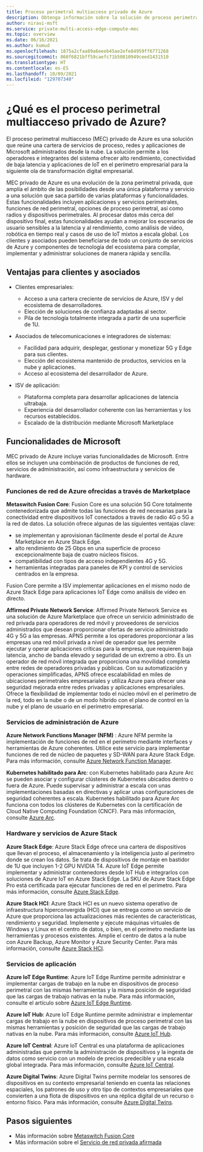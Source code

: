 ```yaml
---
title: Proceso perimetral multiacceso privado de Azure
description: Obtenga información sobre la solución de proceso perimetral multiacceso (MEC) privado de Azure que reúne una cartera de servicios de proceso, redes y aplicaciones de Microsoft administrados desde la nube.
author: niravi-msft
ms.service: private-multi-access-edge-compute-mec
ms.topic: overview
ms.date: 06/16/2021
ms.author: kumud
ms.openlocfilehash: 1875a2cfaa89a6eeeb45ae2efe84959ff6771268
ms.sourcegitcommit: 860f6821bff59caefc71b50810949ceed1431510
ms.translationtype: HT
ms.contentlocale: es-ES
ms.lasthandoff: 10/09/2021
ms.locfileid: "129707340"
---
```

# <a name="what-is-azure-private-multi-access-edge-compute"></a>¿Qué es el proceso perimetral multiacceso privado de Azure?

El proceso perimetral multiacceso (MEC) privado de Azure es una solución que reúne una cartera de servicios de proceso, redes y aplicaciones de Microsoft administrados desde la nube. La solución permite a los operadores e integrantes del sistema ofrecer alto rendimiento, conectividad de baja latencia y aplicaciones de IoT en el perímetro empresarial para la siguiente ola de transformación digital empresarial. 

MEC privado de Azure es una evolución de la zona perimetral privada, que amplía el ámbito de las posibilidades desde una única plataforma y servicio a una solución que saca partido de varias plataformas y funcionalidades. Estas funcionalidades incluyen aplicaciones y servicios perimetrales, funciones de red perimetral, opciones de proceso perimetral, así como radios y dispositivos perimetrales. Al procesar datos más cerca del dispositivo final, estas funcionalidades ayudan a mejorar los escenarios de usuario sensibles a la latencia y al rendimiento, como análisis de vídeo, robótica en tiempo real y casos de uso de IoT mixtos a escala global. Los clientes y asociados pueden beneficiarse de todo un conjunto de servicios de Azure y componentes de tecnología del ecosistema para compilar, implementar y administrar soluciones de manera rápida y sencilla. 

## <a name="benefits-to-customers-and-partners"></a>Ventajas para clientes y asociados
- Clientes empresariales:
    - Acceso a una cartera creciente de servicios de Azure, ISV y del ecosistema de desarrolladores.
    - Elección de soluciones de confianza adaptadas al sector.
    - Pila de tecnología totalmente integrada a partir de una superficie de 1U.

- Asociados de telecomunicaciones e integradores de sistemas:
    - Facilidad para adquirir, desplegar, gestionar y monetizar 5G y Edge para sus clientes.
    - Elección del ecosistema mantenido de productos, servicios en la nube y aplicaciones.
    - Acceso al ecosistema del desarrollador de Azure.

- ISV de aplicación:
    - Plataforma completa para desarrollar aplicaciones de latencia ultrabaja. 
    - Experiencia del desarrollador coherente con las herramientas y los recursos establecidos.
    - Escalado de la distribución mediante Microsoft Marketplace

## <a name="microsoft-capabilities"></a>Funcionalidades de Microsoft
MEC privado de Azure incluye varias funcionalidades de Microsoft. Entre ellos se incluyen una combinación de productos de funciones de red, servicios de administración, así como infraestructura y servicios de hardware. 

### <a name="azure-network-functions-offered-via-marketplace"></a>Funciones de red de Azure ofrecidas a través de Marketplace

**Metaswitch Fusion Core**: Fusion Core es una solución 5G Core totalmente contenedorizada que admite todas las funciones de red necesarias para la conectividad entre dispositivos IoT conectados a través de radio 4G o 5G a la red de datos. La solución ofrece algunas de las siguientes ventajas clave:
 - se implementan y aprovisionan fácilmente desde el portal de Azure Marketplace en Azure Stack Edge.
 - alto rendimiento de 25 Gbps en una superficie de proceso excepcionalmente baja de cuatro núcleos físicos.
 - compatibilidad con tipos de acceso independientes 4G y 5G.
 - herramientas integradas para paneles de KPI y control de servicios centrados en la empresa. 
 
Fusion Core permite a ISV implementar aplicaciones en el mismo nodo de Azure Stack Edge para aplicaciones IoT Edge como análisis de vídeo en directo. 

**Affirmed Private Network Service**: Affirmed Private Network Service es una solución de Azure Marketplace que ofrece un servicio administrado de red privada para operadores de red móvil y proveedores de servicios administrados que desean proporcionar ofertas de servicio administrado 4G y 5G a las empresas. APNS permite a los operadores proporcionar a las empresas una red móvil privada a nivel de operador que les permite ejecutar y operar aplicaciones críticas para la empresa, que requieren baja latencia, ancho de banda elevado y seguridad de un extremo a otro. Es un operador de red móvil integrada que proporciona una movilidad completa entre redes de operadores privadas y públicas. Con su automatización y operaciones simplificadas, APNS ofrece escalabilidad en miles de ubicaciones perimetrales empresariales y utiliza Azure para ofrecer una seguridad mejorada entre redes privadas y aplicaciones empresariales. Ofrece la flexibilidad de implementar todo el núcleo móvil en el perímetro de la red, todo en la nube o de un modo híbrido con el plano de control en la nube y el plano de usuario en el perímetro empresarial. 

### <a name="azure-management-services"></a>Servicios de administración de Azure

**Azure Network Functions Manager (NFM)** : Azure NFM permite la implementación de funciones de red en el perímetro mediante interfaces y herramientas de Azure coherentes. Utilice este servicio para implementar funciones de red de núcleo de paquetes y SD-WAN para Azure Stack Edge. Para más información, consulte [Azure Network Function Manager](../network-function-manager/overview.md).

**Kubernetes habilitado para Arc**: con Kubernetes habilitado para Azure Arc se pueden asociar y configurar clústeres de Kubernetes ubicados dentro o fuera de Azure. Puede supervisar y administrar a escala con unas implementaciones basadas en directivas y aplicar unas configuraciones de seguridad coherentes a escala. Kubernetes habilitado para Azure Arc funciona con todos los clústeres de Kubernetes con la certificación de Cloud Native Computing Foundation (CNCF). Para más información, consulte [Azure Arc](https://azure.microsoft.com/services/azure-arc/).

### <a name="azure-stack-hardware-and-services"></a>Hardware y servicios de Azure Stack
**Azure Stack Edge**: Azure Stack Edge ofrece una cartera de dispositivos que llevan el proceso, el almacenamiento y la inteligencia justo al perímetro donde se crean los datos. Se trata de dispositivos de montaje en bastidor de 1U que incluyen 1-2 GPU NVIDIA T4. Azure IoT Edge permite implementar y administrar contenedores desde IoT Hub e integrarlos con soluciones de Azure IoT en Azure Stack Edge. La SKU de Azure Stack Edge Pro está certificada para ejecutar funciones de red en el perímetro. Para más información, consulte [Azure Stack Edge](https://azure.microsoft.com/products/azure-stack/edge/).

**Azure Stack HCI**: Azure Stack HCI es un nuevo sistema operativo de infraestructura hiperconvergida (HCI) que se entrega como un servicio de Azure que proporciona las actualizaciones más recientes de características, rendimiento y seguridad. Implemente y ejecute máquinas virtuales de Windows y Linux en el centro de datos, o bien, en el perímetro mediante las herramientas y procesos existentes. Amplíe el centro de datos a la nube con Azure Backup, Azure Monitor y Azure Security Center. Para más información, consulte [Azure Stack HCI](https://azure.microsoft.com/products/azure-stack/hci/).

### <a name="application-services"></a>Servicios de aplicación

**Azure IoT Edge Runtime**: Azure IoT Edge Runtime permite administrar e implementar cargas de trabajo en la nube en dispositivos de proceso perimetral con las mismas herramientas y la misma posición de seguridad que las cargas de trabajo nativas en la nube. Para más información, consulte el artículo sobre [Azure IoT Edge Runtime](/windows/ai/windows-ml-container/iot-edge-runtime).

**Azure IoT Hub**: Azure IoT Edge Runtime permite administrar e implementar cargas de trabajo en la nube en dispositivos de proceso perimetral con las mismas herramientas y posición de seguridad que las cargas de trabajo nativas en la nube. Para más información, consulte [Azure IoT Hub](https://azure.microsoft.com/services/iot-hub/).

**Azure IoT Central**: Azure IoT Central es una plataforma de aplicaciones administradas que permite la administración de dispositivos y la ingesta de datos como servicio con un modelo de precios predecible y una escala global integrada. Para más información, consulte [Azure IoT Central](https://azure.microsoft.com/services/iot-central/).

**Azure Digital Twins**: Azure Digital Twins permite modelar los sensores de dispositivos en su contexto empresarial teniendo en cuenta las relaciones espaciales, los patrones de uso y otro tipo de contextos empresariales que convierten a una flota de dispositivos en una réplica digital de un recurso o entorno físico. Para más información, consulte [Azure Digital Twins](https://azure.microsoft.com/services/digital-twins/).

## <a name="next-steps"></a>Pasos siguientes
- Más información sobre [Metaswitch Fusion Core](metaswitch-fusion-core-overview.md)
- Más información sobre el [Servicio de red privada afirmada](affirmed-private-network-service-overview.md)
